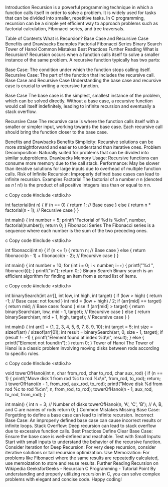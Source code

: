 Introduction
Recursion is a powerful programming technique in which a function calls itself in order to solve a problem. It is widely used for tasks that can be divided into smaller, repetitive tasks. In C programming, recursion can be a simple yet efficient way to approach problems such as factorial calculation, Fibonacci series, and tree traversals.

Table of Contents
What is Recursion?
Base Case and Recursive Case
Benefits and Drawbacks
Examples
Factorial
Fibonacci Series
Binary Search
Tower of Hanoi
Common Mistakes
Best Practices
Further Reading
What is Recursion?
Recursion occurs when a function calls itself to solve a smaller instance of the same problem. A recursive function typically has two parts:

Base Case: The condition under which the function stops calling itself.
Recursive Case: The part of the function that includes the recursive call.
Base Case and Recursive Case
Understanding the base case and recursive case is crucial to writing a recursive function.

Base Case
The base case is the simplest, smallest instance of the problem, which can be solved directly. Without a base case, a recursive function would call itself indefinitely, leading to infinite recursion and eventually a stack overflow.

Recursive Case
The recursive case is where the function calls itself with a smaller or simpler input, working towards the base case. Each recursive call should bring the function closer to the base case.

Benefits and Drawbacks
Benefits
Simplicity: Recursive solutions can be more straightforward and easier to understand than iterative ones.
Problem Decomposition: Naturally suited for problems that can be divided into similar subproblems.
Drawbacks
Memory Usage: Recursive functions can consume more memory due to the call stack.
Performance: May be slower than iterative solutions for large inputs due to overhead of multiple function calls.
Risk of Infinite Recursion: Improperly defined base cases can lead to infinite recursion.
Examples
Factorial
The factorial of a number 
𝑛
n (denoted as 
𝑛
!
n!) is the product of all positive integers less than or equal to 
𝑛
n.

c
Copy code
#include <stdio.h>

int factorial(int n) {
    if (n == 0) {
        return 1; // Base case
    } else {
        return n * factorial(n - 1); // Recursive case
    }
}

int main() {
    int number = 5;
    printf("Factorial of %d is %d\n", number, factorial(number));
    return 0;
}
Fibonacci Series
The Fibonacci series is a sequence where each number is the sum of the two preceding ones.

c
Copy code
#include <stdio.h>

int fibonacci(int n) {
    if (n <= 1) {
        return n; // Base case
    } else {
        return fibonacci(n - 1) + fibonacci(n - 2); // Recursive case
    }
}

int main() {
    int number = 10;
    for (int i = 0; i < number; i++) {
        printf("%d ", fibonacci(i));
    }
    printf("\n");
    return 0;
}
Binary Search
Binary search is an efficient algorithm for finding an item from a sorted list of items.

c
Copy code
#include <stdio.h>

int binarySearch(int arr[], int low, int high, int target) {
    if (low > high) {
        return -1; // Base case: not found
    }
    int mid = (low + high) / 2;
    if (arr[mid] == target) {
        return mid; // Base case: found
    } else if (arr[mid] > target) {
        return binarySearch(arr, low, mid - 1, target); // Recursive case
    } else {
        return binarySearch(arr, mid + 1, high, target); // Recursive case
    }
}

int main() {
    int arr[] = {1, 2, 3, 4, 5, 6, 7, 8, 9, 10};
    int target = 5;
    int size = sizeof(arr) / sizeof(arr[0]);
    int result = binarySearch(arr, 0, size - 1, target);
    if (result != -1) {
        printf("Element found at index %d\n", result);
    } else {
        printf("Element not found\n");
    }
    return 0;
}
Tower of Hanoi
The Tower of Hanoi is a classic problem involving moving disks between rods according to specific rules.

c
Copy code
#include <stdio.h>

void towerOfHanoi(int n, char from_rod, char to_rod, char aux_rod) {
    if (n == 1) {
        printf("Move disk 1 from rod %c to rod %c\n", from_rod, to_rod);
        return;
    }
    towerOfHanoi(n - 1, from_rod, aux_rod, to_rod);
    printf("Move disk %d from rod %c to rod %c\n", n, from_rod, to_rod);
    towerOfHanoi(n - 1, aux_rod, to_rod, from_rod);
}

int main() {
    int n = 3; // Number of disks
    towerOfHanoi(n, 'A', 'C', 'B'); // A, B, and C are names of rods
    return 0;
}
Common Mistakes
Missing Base Case: Forgetting to define a base case can lead to infinite recursion.
Incorrect Base Case: An improperly defined base case can cause incorrect results or infinite loops.
Stack Overflow: Deep recursion can lead to stack overflow due to excessive function calls.
Best Practices
Define Clear Base Case: Ensure the base case is well-defined and reachable.
Test with Small Inputs: Start with small inputs to understand the behavior of the recursive function.
Consider Iteration for Deep Recursion: For very deep recursion, consider iterative solutions or tail recursion optimization.
Use Memoization: For problems like Fibonacci where the same results are repeatedly calculated, use memoization to store and reuse results.
Further Reading
Recursion on Wikipedia
GeeksforGeeks - Recursion
C Programming - Tutorial Point
By understanding and properly utilizing recursion in C, you can solve complex problems with elegant and concise code. Happy coding!
